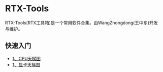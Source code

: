# RTX-Tools

  RTX-Tools(RTX工具箱)是一个常用软件合集。由WangZhongdong(王中东)开发与维护。


## 快速入门
* [1、CPU天梯图](http://imgsrc.baidu.com/forum/pic/item/b7f17a8b4710b9123241837acefdfc0390452296.jpg)
* [1、显卡天梯图](http://imgsrc.baidu.com/forum/pic/item/f751c31349540923d316538e9f58d109b2de4926.jpg)

